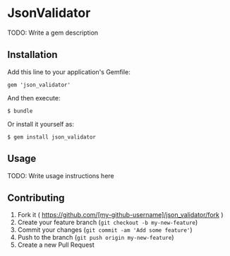 # JsonValidator

TODO: Write a gem description

## Installation

Add this line to your application's Gemfile:

    gem 'json_validator'

And then execute:

    $ bundle

Or install it yourself as:

    $ gem install json_validator

## Usage

TODO: Write usage instructions here

## Contributing

1. Fork it ( https://github.com/[my-github-username]/json_validator/fork )
2. Create your feature branch (`git checkout -b my-new-feature`)
3. Commit your changes (`git commit -am 'Add some feature'`)
4. Push to the branch (`git push origin my-new-feature`)
5. Create a new Pull Request
